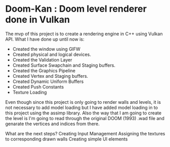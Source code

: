 # Doom-Kan : Doom level renderer done in Vulkan
The mvp of this project is to create a rendering engine in C++ using Vulkan API. What I have done up until now is:

-	Created the window using GlFW
-	Created physical and logical devices.
-	Created the Validation Layer
-	Created Surface Swapchain and Staging buffers.
-	Created the Graphics Pipeline
-	Created Vertex and Staging buffers.
-	Created Dynamic Uniform Buffers
-	Created Push Constants
-	Texture Loading

Even though since this project is only going to render walls and levels, it is not necessary to add model loading but I have added model loading in to this project using the assimp library.
Also the way that I am going to create the level is I'm going to read through the original DOOM (1993) .wad file and genarate the vertices and indices from there.

What are the next steps?
Creating Input Management
Assigning the textures to corresponding drawn walls
Creating simple UI elements
